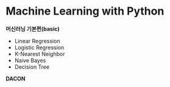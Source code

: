 # Machine Learning with Python

**머신러닝 기본편(basic)**
- Linear Regression
- Logistic Regression
- K-Nearest Neighbor
- Naive Bayes
- Decision Tree

**DACON**

